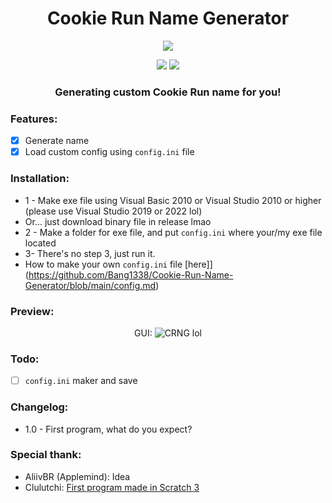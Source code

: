 <h1 align="center">
Cookie Run Name Generator
</h1>

<p align="center"> 
  <kbd>
<img src="https://media.discordapp.net/attachments/954077931360124939/1017975469104173128/bruh.png">
  </kbd>
</p>
<p align="center">
  <img src="https://img.shields.io/badge/language-vb.net%202010-blue">
  <img src="https://img.shields.io/github/languages/top/Bang1338/Cookie-Run-Name-Generator">
</p>
<h3 align="center">
Generating custom Cookie Run name for you!
</h3>

### Features:
- [X] Generate name
- [X] Load custom config using ```config.ini``` file

### Installation:
* 1 - Make exe file using Visual Basic 2010 or Visual Studio 2010 or higher (please use Visual Studio 2019 or 2022 lol)
* Or... just download binary file in release lmao
* 2 - Make a folder for exe file, and put ```config.ini``` where your/my exe file located
* 3- There's no step 3, just run it.
* How to make your own ```config.ini``` file [here]](https://github.com/Bang1338/Cookie-Run-Name-Generator/blob/main/config.md)

### Preview:
<p align="center">
GUI:
<img class="center" src="https://media.discordapp.net/attachments/954077931360124939/1017976892873257080/crng.png?width=392&height=473" alt="CRNG lol"/>
</p>

### Todo:
- [ ] ```config.ini``` maker and save

### Changelog:
* 1.0 - First program, what do you expect?

### Special thank:
- AliivBR (Applemind): Idea
- Clulutchi: [First program made in Scratch 3](https://cdn.discordapp.com/attachments/954067289475539094/1010647519493099600/cookie_run_name_generator.sb3)
